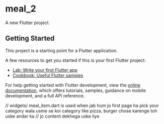 # meal_2

A new Flutter project.

## Getting Started

This project is a starting point for a Flutter application.

A few resources to get you started if this is your first Flutter project:

- [Lab: Write your first Flutter app](https://docs.flutter.dev/get-started/codelab)
- [Cookbook: Useful Flutter samples](https://docs.flutter.dev/cookbook)

For help getting started with Flutter development, view the
[online documentation](https://docs.flutter.dev/), which offers tutorials,
samples, guidance on mobile development, and a full API reference.

// widgets/ meal_item.dart is used when jab hum jo first page ha pick your category wala  usme se koi category like pizza, burger chose karenge toh uske andar ka
// jo content dekhega uske liye
